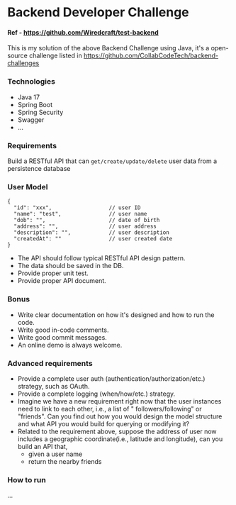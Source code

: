 # Backend Developer Challenge

#### Ref - https://github.com/Wiredcraft/test-backend

This is my solution of the above Backend Challenge using Java, it's a open-source challenge listed
in https://github.com/CollabCodeTech/backend-challenges

### Technologies

- Java 17
- Spring Boot
- Spring Security
- Swagger
- ...

### Requirements

Build a RESTful API that can `get/create/update/delete` user data from a persistence database

### User Model

```
{
  "id": "xxx",                  // user ID 
  "name": "test",               // user name
  "dob": "",                    // date of birth
  "address": "",                // user address
  "description": "",            // user description
  "createdAt": ""               // user created date
}
```

- The API should follow typical RESTful API design pattern.
- The data should be saved in the DB.
- Provide proper unit test.
- Provide proper API document.

### Bonus

- Write clear documentation on how it's designed and how to run the code.
- Write good in-code comments.
- Write good commit messages.
- An online demo is always welcome.

### Advanced requirements

- Provide a complete user auth (authentication/authorization/etc.) strategy, such as OAuth.
- Provide a complete logging (when/how/etc.) strategy.
- Imagine we have a new requirement right now that the user instances need to link to each other, i.e., a list of "
  followers/following" or "friends". Can you find out how you would design the model structure and what API you would
  build for querying or modifying it?
- Related to the requirement above, suppose the address of user now includes a geographic coordinate(i.e., latitude and
  longitude), can you build an API that,
    - given a user name
    - return the nearby friends

### How to run

...